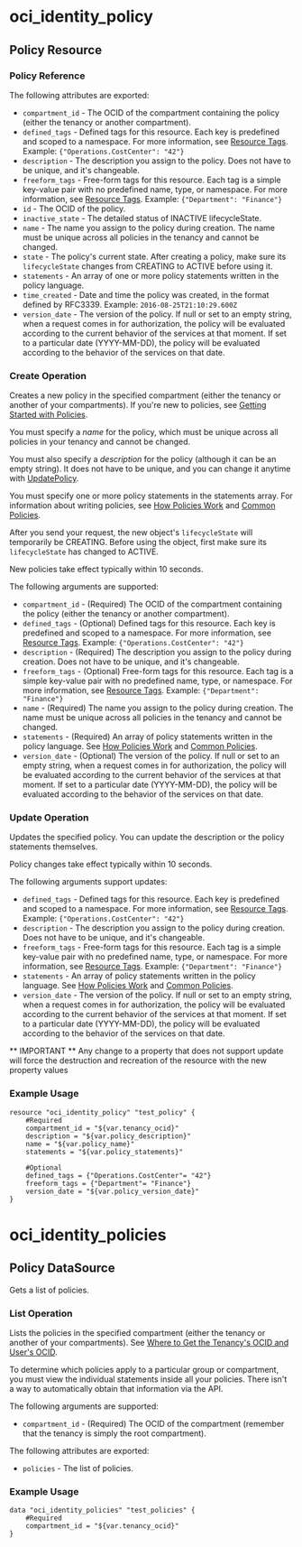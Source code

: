 # oci_identity_policy

## Policy Resource

### Policy Reference

The following attributes are exported:

* `compartment_id` - The OCID of the compartment containing the policy (either the tenancy or another compartment). 
* `defined_tags` - Defined tags for this resource. Each key is predefined and scoped to a namespace. For more information, see [Resource Tags](https://docs.us-phoenix-1.oraclecloud.com/Content/General/Concepts/resourcetags.htm). Example: `{"Operations.CostCenter": "42"}` 
* `description` - The description you assign to the policy. Does not have to be unique, and it's changeable.
* `freeform_tags` - Free-form tags for this resource. Each tag is a simple key-value pair with no predefined name, type, or namespace. For more information, see [Resource Tags](https://docs.us-phoenix-1.oraclecloud.com/Content/General/Concepts/resourcetags.htm). Example: `{"Department": "Finance"}` 
* `id` - The OCID of the policy.
* `inactive_state` - The detailed status of INACTIVE lifecycleState.
* `name` - The name you assign to the policy during creation. The name must be unique across all policies in the tenancy and cannot be changed. 
* `state` - The policy's current state. After creating a policy, make sure its `lifecycleState` changes from CREATING to ACTIVE before using it. 
* `statements` - An array of one or more policy statements written in the policy language.
* `time_created` - Date and time the policy was created, in the format defined by RFC3339.  Example: `2016-08-25T21:10:29.600Z` 
* `version_date` - The version of the policy. If null or set to an empty string, when a request comes in for authorization, the policy will be evaluated according to the current behavior of the services at that moment. If set to a particular date (YYYY-MM-DD), the policy will be evaluated according to the behavior of the services on that date. 



### Create Operation
Creates a new policy in the specified compartment (either the tenancy or another of your compartments).
If you're new to policies, see [Getting Started with Policies](https://docs.us-phoenix-1.oraclecloud.com/Content/Identity/Concepts/policygetstarted.htm).

You must specify a *name* for the policy, which must be unique across all policies in your tenancy
and cannot be changed.

You must also specify a *description* for the policy (although it can be an empty string). It does not
have to be unique, and you can change it anytime with [UpdatePolicy](https://docs.us-phoenix-1.oraclecloud.com/api/#/en/identity/20160918/Policy/UpdatePolicy).

You must specify one or more policy statements in the statements array. For information about writing
policies, see [How Policies Work](https://docs.us-phoenix-1.oraclecloud.com/Content/Identity/Concepts/policies.htm) and
[Common Policies](https://docs.us-phoenix-1.oraclecloud.com/Content/Identity/Concepts/commonpolicies.htm).

After you send your request, the new object's `lifecycleState` will temporarily be CREATING. Before using the
object, first make sure its `lifecycleState` has changed to ACTIVE.

New policies take effect typically within 10 seconds.


The following arguments are supported:

* `compartment_id` - (Required) The OCID of the compartment containing the policy (either the tenancy or another compartment).
* `defined_tags` - (Optional) Defined tags for this resource. Each key is predefined and scoped to a namespace. For more information, see [Resource Tags](https://docs.us-phoenix-1.oraclecloud.com/Content/General/Concepts/resourcetags.htm). Example: `{"Operations.CostCenter": "42"}` 
* `description` - (Required) The description you assign to the policy during creation. Does not have to be unique, and it's changeable. 
* `freeform_tags` - (Optional) Free-form tags for this resource. Each tag is a simple key-value pair with no predefined name, type, or namespace. For more information, see [Resource Tags](https://docs.us-phoenix-1.oraclecloud.com/Content/General/Concepts/resourcetags.htm). Example: `{"Department": "Finance"}` 
* `name` - (Required) The name you assign to the policy during creation. The name must be unique across all policies in the tenancy and cannot be changed. 
* `statements` - (Required) An array of policy statements written in the policy language. See [How Policies Work](https://docs.us-phoenix-1.oraclecloud.com/Content/Identity/Concepts/policies.htm) and [Common Policies](https://docs.us-phoenix-1.oraclecloud.com/Content/Identity/Concepts/commonpolicies.htm). 
* `version_date` - (Optional) The version of the policy. If null or set to an empty string, when a request comes in for authorization, the policy will be evaluated according to the current behavior of the services at that moment. If set to a particular date (YYYY-MM-DD), the policy will be evaluated according to the behavior of the services on that date. 


### Update Operation
Updates the specified policy. You can update the description or the policy statements themselves.

Policy changes take effect typically within 10 seconds.


The following arguments support updates:
* `defined_tags` - Defined tags for this resource. Each key is predefined and scoped to a namespace. For more information, see [Resource Tags](https://docs.us-phoenix-1.oraclecloud.com/Content/General/Concepts/resourcetags.htm). Example: `{"Operations.CostCenter": "42"}` 
* `description` - The description you assign to the policy during creation. Does not have to be unique, and it's changeable. 
* `freeform_tags` - Free-form tags for this resource. Each tag is a simple key-value pair with no predefined name, type, or namespace. For more information, see [Resource Tags](https://docs.us-phoenix-1.oraclecloud.com/Content/General/Concepts/resourcetags.htm). Example: `{"Department": "Finance"}` 
* `statements` - An array of policy statements written in the policy language. See [How Policies Work](https://docs.us-phoenix-1.oraclecloud.com/Content/Identity/Concepts/policies.htm) and [Common Policies](https://docs.us-phoenix-1.oraclecloud.com/Content/Identity/Concepts/commonpolicies.htm). 
* `version_date` - The version of the policy. If null or set to an empty string, when a request comes in for authorization, the policy will be evaluated according to the current behavior of the services at that moment. If set to a particular date (YYYY-MM-DD), the policy will be evaluated according to the behavior of the services on that date. 


** IMPORTANT **
Any change to a property that does not support update will force the destruction and recreation of the resource with the new property values

### Example Usage

```hcl
resource "oci_identity_policy" "test_policy" {
	#Required
	compartment_id = "${var.tenancy_ocid}"
	description = "${var.policy_description}"
	name = "${var.policy_name}"
	statements = "${var.policy_statements}"

	#Optional
	defined_tags = {"Operations.CostCenter"= "42"}
	freeform_tags = {"Department"= "Finance"}
	version_date = "${var.policy_version_date}"
}
```

# oci_identity_policies

## Policy DataSource

Gets a list of policies.

### List Operation
Lists the policies in the specified compartment (either the tenancy or another of your compartments).
See [Where to Get the Tenancy's OCID and User's OCID](https://docs.us-phoenix-1.oraclecloud.com/Content/API/Concepts/apisigningkey.htm#five).

To determine which policies apply to a particular group or compartment, you must view the individual
statements inside all your policies. There isn't a way to automatically obtain that information via the API.

The following arguments are supported:

* `compartment_id` - (Required) The OCID of the compartment (remember that the tenancy is simply the root compartment). 


The following attributes are exported:

* `policies` - The list of policies.

### Example Usage

```hcl
data "oci_identity_policies" "test_policies" {
	#Required
	compartment_id = "${var.tenancy_ocid}"
}
```